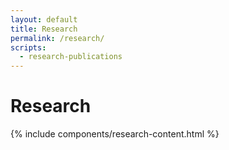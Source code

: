 ```yaml
---
layout: default
title: Research
permalink: /research/
scripts:
  - research-publications
---
```


# Research

{% include components/research-content.html %}
